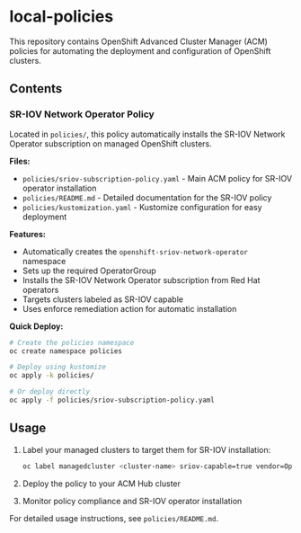 # local-policies

This repository contains OpenShift Advanced Cluster Manager (ACM) policies for automating the deployment and configuration of OpenShift clusters.

## Contents

### SR-IOV Network Operator Policy

Located in `policies/`, this policy automatically installs the SR-IOV Network Operator subscription on managed OpenShift clusters.

**Files:**
- `policies/sriov-subscription-policy.yaml` - Main ACM policy for SR-IOV operator installation
- `policies/README.md` - Detailed documentation for the SR-IOV policy
- `policies/kustomization.yaml` - Kustomize configuration for easy deployment

**Features:**
- Automatically creates the `openshift-sriov-network-operator` namespace
- Sets up the required OperatorGroup
- Installs the SR-IOV Network Operator subscription from Red Hat operators
- Targets clusters labeled as SR-IOV capable
- Uses enforce remediation action for automatic installation

**Quick Deploy:**
```bash
# Create the policies namespace
oc create namespace policies

# Deploy using kustomize
oc apply -k policies/

# Or deploy directly
oc apply -f policies/sriov-subscription-policy.yaml
```

## Usage

1. Label your managed clusters to target them for SR-IOV installation:
   ```bash
   oc label managedcluster <cluster-name> sriov-capable=true vendor=OpenShift
   ```

2. Deploy the policy to your ACM Hub cluster

3. Monitor policy compliance and SR-IOV operator installation

For detailed usage instructions, see `policies/README.md`.